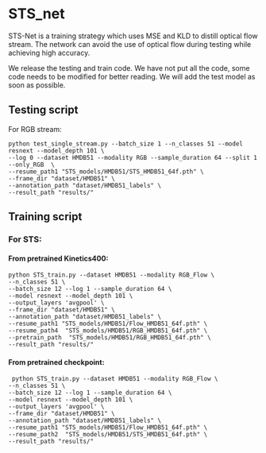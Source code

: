 # STS_net



STS-Net is a training strategy which uses MSE and KLD to distill optical flow stream. 
The network can avoid the use of optical flow during testing while achieving high accuracy.

We release the testing and train code. 
We have not put all the code, some code needs to be modified for better reading.
We will add the test model as soon as possible.


## Testing script
For RGB stream:
```
python test_single_stream.py --batch_size 1 --n_classes 51 --model resnext --model_depth 101 \
--log 0 --dataset HMDB51 --modality RGB --sample_duration 64 --split 1 --only_RGB  \
--resume_path1 "STS_models/HMDB51/STS_HMDB51_64f.pth" \
--frame_dir "dataset/HMDB51" \
--annotation_path "dataset/HMDB51_labels" \
--result_path "results/"
```


## Training script
### For STS:
#### From pretrained Kinetics400:  
```
python STS_train.py --dataset HMDB51 --modality RGB_Flow \
--n_classes 51 \
--batch_size 12 --log 1 --sample_duration 64 \
--model resnext --model_depth 101 \
--output_layers 'avgpool' \
--frame_dir "dataset/HMDB51" \
--annotation_path "dataset/HMDB51_labels" \
--resume_path1 "STS_models/HMDB51/Flow_HMDB51_64f.pth" \
--resume_path4  "STS_models/HMDB51/RGB_HMDB51_64f.pth" \
--pretrain_path  "STS_models/HMDB51/RGB_HMDB51_64f.pth" \
--result_path "results/" 
```

#### From pretrained checkpoint:
```
 python STS_train.py --dataset HMDB51 --modality RGB_Flow \
--n_classes 51 \
--batch_size 12 --log 1 --sample_duration 64 \
--model resnext --model_depth 101 \
--output_layers 'avgpool' \
--frame_dir "dataset/HMDB51" \
--annotation_path "dataset/HMDB51_labels" \
--resume_path1 "STS_models/HMDB51/Flow_HMDB51_64f.pth" \
--resume_path2  "STS_models/HMDB51/STS_HMDB51_64f.pth" \
--result_path "results/" 
```
